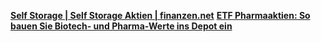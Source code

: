 [**Self Storage | Self Storage Aktien | finanzen.net**](https://www.finanzen.net/anlagetrends/self-storage)
[**ETF Pharmaaktien: So bauen Sie Biotech- und Pharma-Werte ins Depot ein**](https://www.test.de/Pharmaaktien-So-bauen-Sie-Biotech-und-Pharma-Werte-ins-Depot-ein-5714885-0/)
